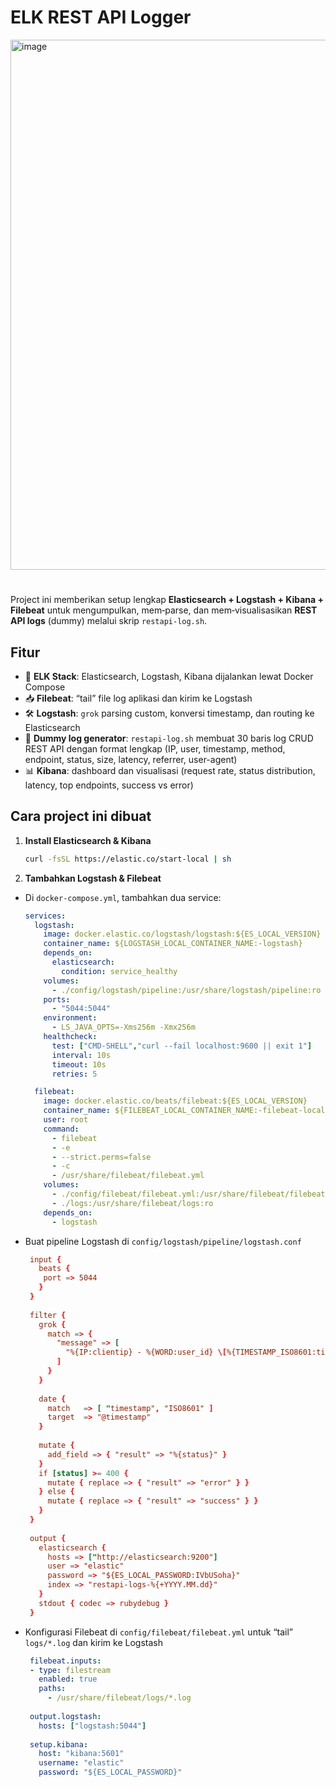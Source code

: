 # ELK REST API Logger

<img width="1436" height="848" alt="image" src="https://github.com/user-attachments/assets/42b31f8b-cb1b-4410-bfbf-b7359e6dfa93" />

#

Project ini memberikan setup lengkap **Elasticsearch + Logstash + Kibana + Filebeat** untuk mengumpulkan, mem‑parse, dan mem‑visualisasikan **REST API logs** (dummy) melalui skrip `restapi-log.sh`.

## Fitur

- 🚀 **ELK Stack**: Elasticsearch, Logstash, Kibana dijalankan lewat Docker Compose  
- 📥 **Filebeat**: “tail” file log aplikasi dan kirim ke Logstash  
- 🛠️ **Logstash**: `grok` parsing custom, konversi timestamp, dan routing ke Elasticsearch  
- 📝 **Dummy log generator**: `restapi-log.sh` membuat 30 baris log CRUD REST API dengan format lengkap (IP, user, timestamp, method, endpoint, status, size, latency, referrer, user-agent)  
- 📊 **Kibana**: dashboard dan visualisasi (request rate, status distribution, latency, top endpoints, success vs error)

## Cara project ini dibuat

1. **Install Elasticsearch & Kibana**  
   ```bash
   curl -fsSL https://elastic.co/start-local | sh
   ```

2. **Tambahkan Logstash & Filebeat**

- Di `docker-compose.yml`, tambahkan dua service:

   ```yaml
   services:
     logstash:
       image: docker.elastic.co/logstash/logstash:${ES_LOCAL_VERSION}
       container_name: ${LOGSTASH_LOCAL_CONTAINER_NAME:-logstash}
       depends_on:
         elasticsearch:
           condition: service_healthy
       volumes:
         - ./config/logstash/pipeline:/usr/share/logstash/pipeline:ro
       ports:
         - "5044:5044"
       environment:
         - LS_JAVA_OPTS=-Xms256m -Xmx256m
       healthcheck:
         test: ["CMD-SHELL","curl --fail localhost:9600 || exit 1"]
         interval: 10s
         timeout: 10s
         retries: 5
   
     filebeat:
       image: docker.elastic.co/beats/filebeat:${ES_LOCAL_VERSION}
       container_name: ${FILEBEAT_LOCAL_CONTAINER_NAME:-filebeat-local}
       user: root
       command:
         - filebeat
         - -e
         - --strict.perms=false
         - -c
         - /usr/share/filebeat/filebeat.yml
       volumes:
         - ./config/filebeat/filebeat.yml:/usr/share/filebeat/filebeat.yml:ro
         - ./logs:/usr/share/filebeat/logs:ro
       depends_on:
         - logstash
   ```

- Buat pipeline Logstash di `config/logstash/pipeline/logstash.conf`

  ```conf
   input {
     beats {
      port => 5044
     }
   }
   
   filter {
     grok {
       match => {
         "message" => [
           "%{IP:clientip} - %{WORD:user_id} \[%{TIMESTAMP_ISO8601:timestamp}\] \"%{WORD:method} %{URIPATHPARAM:endpoint} HTTP/%{NUMBER:http_version}\" %{NUMBER:status:int} %{NUMBER:bytes:int} %{NUMBER:latency:int}ms \"%{URI:referrer}\" \"%{GREEDYDATA:agent}\""
         ]
       }
     }
   
     date {
       match   => [ "timestamp", "ISO8601" ]
       target  => "@timestamp"
     }
   
     mutate {
       add_field => { "result" => "%{status}" }
     }
     if [status] >= 400 {
       mutate { replace => { "result" => "error" } }
     } else {
       mutate { replace => { "result" => "success" } }
     }
   }
   
   output {
     elasticsearch {
       hosts => ["http://elasticsearch:9200"]
       user => "elastic"
       password => "${ES_LOCAL_PASSWORD:IVbUSoha}"
       index => "restapi-logs-%{+YYYY.MM.dd}"
     }
     stdout { codec => rubydebug }
   }
  ```

- Konfigurasi Filebeat di `config/filebeat/filebeat.yml` untuk “tail” `logs/*.log` dan kirim ke Logstash

  ```yaml
   filebeat.inputs:
   - type: filestream
     enabled: true
     paths:
       - /usr/share/filebeat/logs/*.log
   
   output.logstash:
     hosts: ["logstash:5044"]
   
   setup.kibana:
     host: "kibana:5601"
     username: "elastic"
     password: "${ES_LOCAL_PASSWORD}"
  

